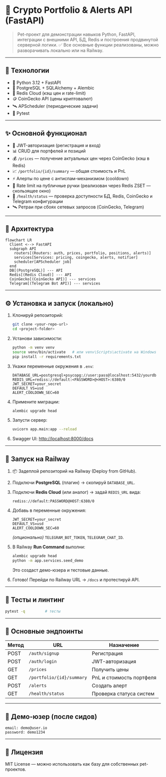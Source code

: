 # 🚀 Crypto Portfolio & Alerts API (FastAPI)

> Pet-проект для демонстрации навыков Python, FastAPI, интеграции с внешними API, БД, Redis и построения продвинутой серверной логики.
> ✅ Все основные функции реализованы, можно разворачивать локально или на Railway.

---

## 🧰 Технологии
- 🐍 Python 3.12 + FastAPI
- 🐘 PostgreSQL + SQLAlchemy + Alembic
- 🧠 Redis Cloud (кэш цен и rate-limit)
- 🪙 CoinGecko API (цены криптовалют)
- 🛰 APScheduler (периодические задачи)
- 🧪 Pytest

---

## ✨ Основной функционал
- 🔐 JWT-авторизация (регистрация и вход)
- 📊 CRUD для портфелей и позиций
- 💰 `/prices` — получение актуальных цен через CoinGecko (кэш в Redis)
- 📈 `/portfolio/{id}/summary` — общая стоимость и PnL
- ⚡ Алерты по цене с антиспам-механизмом (cooldown)
- 🧯 Rate limit на публичные ручки (реализован через Redis ZSET — скользящее окно)
- 📡 `/health/status` — проверка доступности БД, Redis, CoinGecko и Telegram конфигурации
- 🛰 Ретраи при сбоях сетевых запросов (CoinGecko, Telegram)

---

## 🧭 Архитектура
```mermaid
flowchart LR
  Client <--> FastAPI
  subgraph API
    routers[(Routers: auth, prices, portfolio, positions, alerts)]
    services[Services: pricing, coingecko, alerts, notifier]
    scheduler[APScheduler job]
  end
  DB[(PostgreSQL)] --- API
  Redis[(Redis Cloud)] --- API
  CoinGecko[(CoinGecko API)] --- services
  Telegram[(Telegram Bot API)] --- services
```

---

## ⚙️ Установка и запуск (локально)

1. Клонируй репозиторий:
   ```bash
   git clone <your-repo-url>
   cd <project-folder>
   ```

2. Установи зависимости:
   ```bash
   python -m venv venv
   source venv/bin/activate   # или venv\Scripts\activate на Windows
   pip install -r requirements.txt
   ```

3. Укажи переменные окружения в `.env`:
   ```env
   DATABASE_URL=postgresql+psycopg://user:pass@localhost:5432/yourdb
   REDIS_URL=rediss://default:<PASSWORD>@<HOST>:6380/0
   JWT_SECRET=your_secret
   DEFAULT_VS=usd
   ALERT_COOLDOWN_SEC=60
   ```

4. Примените миграции:
   ```bash
   alembic upgrade head
   ```

5. Запусти сервер:
   ```bash
   uvicorn app.main:app --reload
   ```

6. Swagger UI: [http://localhost:8000/docs](http://localhost:8000/docs)

---

## 🚂 Запуск на Railway

1. 📦 Задеплой репозиторий на Railway (Deploy from GitHub).
2. Подключи **PostgreSQL** (плагин) → скопируй `DATABASE_URL`.
3. Подключи **Redis Cloud** (или аналог) → задай `REDIS_URL` вида:
   ```
   rediss://default:PASSWORD@HOST:6380/0
   ```
4. Добавь в переменные окружения:
   ```
   JWT_SECRET=your_secret
   DEFAULT_VS=usd
   ALERT_COOLDOWN_SEC=60
   ```
   *(опционально)* `TELEGRAM_BOT_TOKEN`, `TELEGRAM_CHAT_ID`.

5. В Railway **Run Command** выполни:
   ```bash
   alembic upgrade head
   python -m app.services.seed_demo
   ```
   Это создаст демо-юзера и тестовые данные.

6. Готово! Перейди по Railway URL → `/docs` и протестируй API.

---

## 🧪 Тесты и линтинг
```bash
pytest -q         # тесты
```

---

## 📡 Основные эндпоинты

| Метод | URL                        | Назначение                                  |
|-------|-----------------------------|---------------------------------------------|
| POST  | `/auth/signup`              | Регистрация                                 |
| POST  | `/auth/login`               | JWT-авторизация                             |
| GET   | `/prices`                   | Получить цены                              |
| GET   | `/portfolio/{id}/summary`   | PnL и стоимость портфеля                   |
| POST  | `/alerts`                   | Создать алерт                              |
| GET   | `/health/status`           | Проверка статуса систем                    |

---

## 👤 Демо-юзер (после сидов)
```
email: demo@user.io
password: demo1234
```

---

## 📄 Лицензия
MIT License — можно использовать как базу для собственных pet-проектов.

